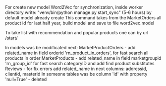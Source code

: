 For create new model Word2Vec for synchronization, inside worker directory write:
"venv/bin/python manage.py start_sync" (5-6 hours) by default model already create
This command takes from the MarketOrders all product id for last half year, build model and save to file word2vec.model


To take list with recommendation and popular products one can by url /start/<productid>

In models was be modificated next:
MarketProductOrders - add related_name in field orderid 'rn_product_in_orders', for fast search all products in order
MarketProducts - add related_name in field marketgroupid 'rn_group_id' for fast search categoryID and add find product substitutes
Reviews - for fix errors add related_name in next columns: addressid, clientid, masterid
In someone tables was be column 'id' with property 'null=True' - deleted

